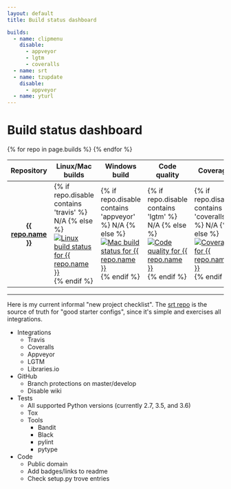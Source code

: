 ```yaml
---
layout: default
title: Build status dashboard

builds:
  - name: clipmenu
    disable:
      - appveyor
      - lgtm
      - coveralls
  - name: srt
  - name: tzupdate
    disable:
      - appveyor
  - name: yturl
---
```


# Build status dashboard

<table>
  <thead>
    <tr>
      <th>Repository</th>
      <th>Linux/Mac builds</th>
      <th>Windows build</th>
      <th>Code quality</th>
      <th>Coverage</th>
      <th>Dependencies</th>
    </tr>
  </thead>
  <tbody>
    {% for repo in page.builds %}
    <tr>
      <th><a href="https://github.com/cdown/{{ repo.name }}">{{ repo.name }}</a></th>
      <td class="status-image">
        {% if repo.disable contains 'travis' %}
        N/A
        {% else %}
        <a href="https://travis-ci.org/cdown/{{ repo.name }}">
          <img class="nonstandard" src="https://img.shields.io/travis/cdown/{{ repo.name }}/develop.svg?label=are" alt="Linux build status for {{ repo.name }}" />
        </a>
        {% endif %}
      </td>
      <td class="status-image">
        {% if repo.disable contains 'appveyor' %}
        N/A
        {% else %}
        <a href="https://ci.appveyor.com/project/cdown/{{ repo.name }}">
          <img class="nonstandard" src="https://img.shields.io/appveyor/ci/cdown/{{ repo.name }}/develop.svg?label=is" alt="Mac build status for {{ repo.name }}" />
        </a>
        {% endif %}
      </td>
      <td class="status-image">
        {% if repo.disable contains 'lgtm' %}
        N/A
        {% else %}
        <a href="https://lgtm.com/projects/g/cdown/{{ repo.name }}/history/">
          <img class="nonstandard" src="https://img.shields.io/lgtm/grade/python/github/cdown/{{ repo.name }}.svg?label=is" alt="Code quality for {{ repo.name }}" />
        </a>
        {% endif %}
      </td>
      <td class="status-image">
        {% if repo.disable contains 'coveralls' %}
        N/A
        {% else %}
        <a href="https://coveralls.io/r/cdown/{{ repo.name }}">
          <img class="nonstandard" src="https://img.shields.io/coveralls/cdown/{{ repo.name }}/develop.svg?label=is" alt="Coverage for {{ repo.name }}" />
        </a>
        {% endif %}
      </td>
      <td class="status-image">
        {% if repo.disable contains 'requires' %}
        N/A
        {% else %}
        <a href="https://libraries.io/github/cdown/{{ repo.name}}">
          <img class="nonstandard" src="https://img.shields.io/librariesio/github/cdown/{{ repo.name }}.svg?label=are" alt="Dependency status for {{ repo.name }}" />
        </a>
        {% endif %}
      </td>
    </tr>
    {% endfor %}
  </tbody>
</table>

---

Here is my current informal "new project checklist". The [srt
repo](https://github.com/cdown/srt) is the source of truth for "good starter
configs", since it's simple and exercises all integrations.

- Integrations
    - Travis
    - Coveralls
    - Appveyor
    - LGTM
    - Libraries.io
- GitHub
    - Branch protections on master/develop
    - Disable wiki
- Tests
    - All supported Python versions (currently 2.7, 3.5, and 3.6)
    - Tox
    - Tools
        - Bandit
        - Black
        - pylint
        - pytype
- Code
    - Public domain
    - Add badges/links to readme
    - Check setup.py trove entries
